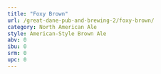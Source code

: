 ```yaml
---
title: "Foxy Brown"
url: /great-dane-pub-and-brewing-2/foxy-brown/
category: North American Ale
style: American-Style Brown Ale
abv: 0
ibu: 0
srm: 0
upc: 0
---
```


